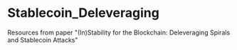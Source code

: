 # Stablecoin_Deleveraging
Resources from paper "(In)Stability for the Blockchain: Deleveraging Spirals and Stablecoin Attacks"
